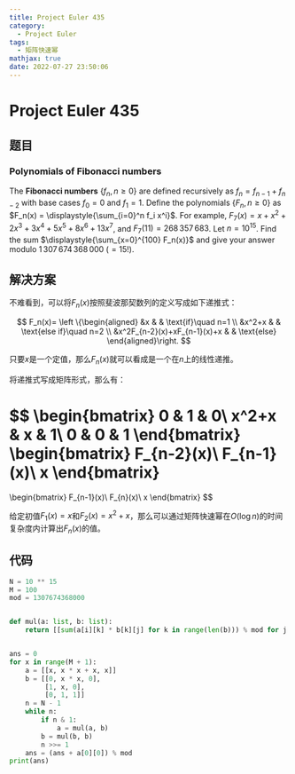 ```yaml
---
title: Project Euler 435
category:
  - Project Euler
tags:
  - 矩阵快速幂
mathjax: true
date: 2022-07-27 23:50:06
---
```


<escape><!-- more --></escape>

# Project Euler 435

## 题目

### Polynomials of Fibonacci numbers

The **Fibonacci numbers** $\{f_n, n \ge 0\}$ are defined recursively as $f_n = f_{n-1} + f_{n-2}$ with base cases $f_0 = 0$ and $f_1 = 1$.
Define the polynomials $\{F_n, n \ge 0\}$ as $F_n(x) = \displaystyle{\sum_{i=0}^n f_i x^i}$.
For example, $F_7(x) = x + x^2 + 2x^3 + 3x^4 + 5x^5 + 8x^6 + 13x^7$, and $F_7(11) = 268\,357\,683$.
Let $n = 10^{15}$. Find the sum $\displaystyle{\sum_{x=0}^{100} F_n(x)}$ and give your answer modulo $1\,307\,674\,368\,000 \ (= 15!)$.

## 解决方案

不难看到，可以将$F_n(x)$按照斐波那契数列的定义写成如下递推式：

$$
F_n(x)=
\left \{\begin{aligned}
  &x  & & \text{if}\quad n=1 \\
  &x^2+x & & \text{else if}\quad n=2 \\
  &x^2F_{n-2}(x)+xF_{n-1}(x)+x & & \text{else}
\end{aligned}\right.
$$

只要$x$是一个定值，那么$F_{n}(x)$就可以看成是一个在$n$上的线性递推。

将递推式写成矩阵形式，那么有：

$$
\begin{bmatrix}
0 & 1 & 0\\
x^2+x & x & 1\\
0 & 0 & 1
\end{bmatrix}
\begin{bmatrix}
F_{n-2}(x)\\
F_{n-1}(x)\\
x
\end{bmatrix}
=
\begin{bmatrix}
F_{n-1}(x)\\
F_{n}(x)\\
x
\end{bmatrix}
$$

给定初值$F_1(x)=x$和$F_2(x)=x^2+x$，那么可以通过矩阵快速幂在$O(\log n)$的时间复杂度内计算出$F_n(x)$的值。

## 代码

```py
N = 10 ** 15
M = 100
mod = 1307674368000


def mul(a: list, b: list):
    return [[sum(a[i][k] * b[k][j] for k in range(len(b))) % mod for j in range(len(b[0]))] for i in range(len(a))]


ans = 0
for x in range(M + 1):
    a = [[x, x * x + x, x]]
    b = [[0, x * x, 0],
         [1, x, 0],
         [0, 1, 1]]
    n = N - 1
    while n:
        if n & 1:
            a = mul(a, b)
        b = mul(b, b)
        n >>= 1
    ans = (ans + a[0][0]) % mod
print(ans)

```
